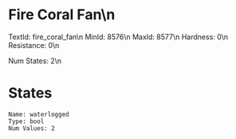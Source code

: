 # Fire Coral Fan\n
TextId: fire_coral_fan\n
MinId: 8576\n
MaxId: 8577\n
Hardness: 0\n
Resistance: 0\n

Num States: 2\n
# States
```
Name: waterlogged
Type: bool
Num Values: 2
```
